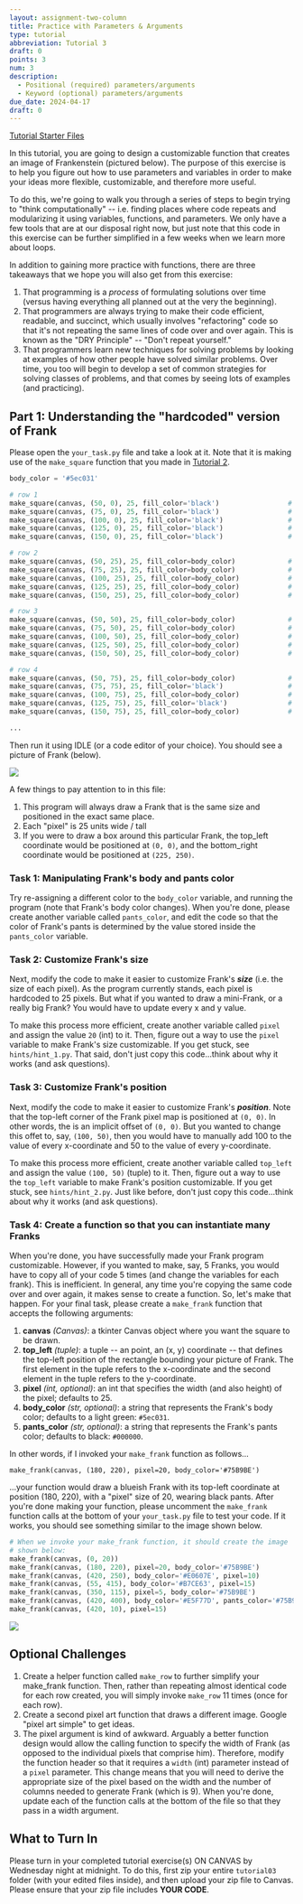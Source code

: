 ```yaml
---
layout: assignment-two-column
title: Practice with Parameters & Arguments
type: tutorial
abbreviation: Tutorial 3
draft: 0
points: 3
num: 3
description: 
  - Positional (required) parameters/arguments
  - Keyword (optional) parameters/arguments
due_date: 2024-04-17
draft: 0
---
```


<a class="nu-button" href="../course-files/tutorials/tutorial03.zip" target="_blank">
    Tutorial Starter Files <i class="fas fa-download"></i>
</a> 

In this tutorial, you are going to design a customizable function that creates an image of Frankenstein (pictured below). The purpose of this exercise is to help you figure out how to use parameters and variables in order to make your ideas more flexible, customizable, and therefore more useful.

To do this, we're going to walk you through a series of steps to begin trying to "think computationally" -- i.e. finding places where code repeats and modularizing it using variables, functions, and parameters. We only have a few tools that are at our disposal right now, but just note that this code in this exercise can be further simplified in a few weeks when we learn more about loops.

In addition to gaining more practice with functions, there are three takeaways that we hope you will also get from this exercise: 

1. That programming is a *process* of formulating solutions over time (versus having everything all  planned out at the very the beginning). 
2. That programmers are always trying to make their code efficient, readable, and succinct, which usually involves "refactoring" code so that it's not repeating the same lines of code over and over again. This is known as the "DRY Principle" -- "Don't repeat yourself." 
3. That programmers learn new techniques for solving problems by looking at examples of how other people have solved similar problems. Over time, you too will begin to develop a set of common strategies for solving classes of problems, and that comes by seeing lots of examples (and practicing).

## Part 1: Understanding the "hardcoded" version of Frank
Please open the `your_task.py` file and take a look at it. Note that it is making use of the `make_square` function that you made in [Tutorial 2](tutorial02).

```python
body_color = '#5ec031'

# row 1
make_square(canvas, (50, 0), 25, fill_color='black')                 # pixel (3, 1)
make_square(canvas, (75, 0), 25, fill_color='black')                 # pixel (4, 1)
make_square(canvas, (100, 0), 25, fill_color='black')                # pixel (5, 1)
make_square(canvas, (125, 0), 25, fill_color='black')                # pixel (6, 1)
make_square(canvas, (150, 0), 25, fill_color='black')                # pixel (7, 1)

# row 2
make_square(canvas, (50, 25), 25, fill_color=body_color)             # pixel (3, 2)
make_square(canvas, (75, 25), 25, fill_color=body_color)             # pixel (4, 2)
make_square(canvas, (100, 25), 25, fill_color=body_color)            # pixel (5, 2)
make_square(canvas, (125, 25), 25, fill_color=body_color)            # pixel (6, 2)
make_square(canvas, (150, 25), 25, fill_color=body_color)            # pixel (7, 2)

# row 3
make_square(canvas, (50, 50), 25, fill_color=body_color)             # pixel (3, 3)
make_square(canvas, (75, 50), 25, fill_color=body_color)             # pixel (4, 3)
make_square(canvas, (100, 50), 25, fill_color=body_color)            # pixel (5, 3)
make_square(canvas, (125, 50), 25, fill_color=body_color)            # pixel (6, 3)
make_square(canvas, (150, 50), 25, fill_color=body_color)            # pixel (7, 3)

# row 4
make_square(canvas, (50, 75), 25, fill_color=body_color)             # pixel (3, 4)
make_square(canvas, (75, 75), 25, fill_color='black')                # pixel (4, 4)
make_square(canvas, (100, 75), 25, fill_color=body_color)            # pixel (5, 4)
make_square(canvas, (125, 75), 25, fill_color='black')               # pixel (6, 4)
make_square(canvas, (150, 75), 25, fill_color=body_color)            # pixel (7, 4)

...
```

Then run it using IDLE (or a code editor of your choice). You should see a picture of Frank (below). 

<img class="small frame" src="../assets/images/tutorials/frank1.png" />

A few things to pay attention to in this file:

1. This program will always draw a Frank that is the same size and positioned in the exact same place. 
1. Each "pixel" is 25 units wide / tall
1. If you were to draw a box around this particular Frank, the top_left coordinate would be positioned at `(0, 0)`, and the bottom_right coordinate would be positioned at `(225, 250)`.

### Task 1: Manipulating Frank's body and pants color
Try re-assigning a different color to the `body_color` variable, and running the program (note that Frank's body color changes). When you're done, please create another variable called `pants_color`, and edit the code so that the color of Frank's pants is determined by the value stored inside the `pants_color` variable.

### Task 2: Customize Frank's size
Next, modify the code to make it easier to customize Frank's ***size*** (i.e. the size of each pixel). As the program currently stands, each pixel is hardcoded to 25 pixels. But what if you wanted to draw a mini-Frank, or a really big Frank? You would have to update every x and y value. 

To make this process more efficient, create another variable called `pixel` and assign the value `20` (int) to it. Then, figure out a way to use the `pixel` variable to make Frank's size customizable. If you get stuck, see `hints/hint_1.py`. That said, don't just copy this code...think about why it works (and ask questions).

### Task 3: Customize Frank's position
Next, modify the code to make it easier to customize Frank's ***position***. Note that the top-left corner of the Frank pixel map is positioned at `(0, 0)`. In other words, the is an implicit offset of `(0, 0)`. But you wanted to change this offet to, say, `(100, 50)`, then you would have to manually add 100 to the value of every x-coordinate and 50 to the value of every y-coordinate.

To make this process more efficient, create another variable called `top_left` and assign the value `(100, 50)` (tuple) to it. Then, figure out a way to use the `top_left` variable to make Frank's position customizable. If you get stuck, see `hints/hint_2.py`. Just like before, don't just copy this code...think about why it works (and ask questions).

### Task 4: Create a function so that you can instantiate many Franks
When you're done, you have successfully made your Frank program customizable. However, if you wanted to make, say, 5 Franks, you would have to copy all of your code 5 times (and change the variables for each frank). This is inefficient. In general, any time you're copying the same code over and over again, it makes sense to create a function. So, let's make that happen. For your final task, please create a `make_frank` function that accepts the following arguments:

1. **canvas** *(Canvas)*: a tkinter Canvas object where you want the square to be drawn.
1. **top_left** *(tuple)*: a tuple -- an point, an (x, y) coordinate -- that defines the top-left position of the rectangle bounding your picture of Frank. The first element in the tuple refers to the x-coordinate and the second element in the tuple refers to the y-coordinate.
1. **pixel** *(int, optional)*: an int that specifies the width (and also height) of the pixel; defaults to 25.
1. **body_color** *(str, optional)*: a string that represents the Frank's body color; defaults to a light green: `#5ec031`.
1. **pants_color** *(str, optional)*: a string that represents the Frank's pants color; defaults to black: `#000000`.

In other words, if I invoked your `make_frank` function as follows...

`make_frank(canvas, (180, 220), pixel=20, body_color='#75B9BE')`

...your function would draw a blueish Frank with its top-left coordinate at position (180, 220), with a "pixel" size of 20, wearing black pants. After you're done making your function, please uncomment the `make_frank` function calls at the bottom of your `your_task.py` file to test your code. If it works, you should see something similar to the image shown below.

```python
# When we invoke your make_frank function, it should create the image
# shown below:
make_frank(canvas, (0, 20))
make_frank(canvas, (180, 220), pixel=20, body_color='#75B9BE')
make_frank(canvas, (420, 250), body_color='#E0607E', pixel=10)
make_frank(canvas, (55, 415), body_color='#B7CE63', pixel=15)
make_frank(canvas, (350, 115), pixel=5, body_color='#75B9BE')
make_frank(canvas, (420, 400), body_color='#E5F77D', pants_color='#75B9BE', pixel=15)
make_frank(canvas, (420, 10), pixel=15)

```

<img class="medium frame" src="../assets/images/tutorials/franks.png" />

## Optional Challenges

1. Create a helper function called `make_row` to further simplify your make_frank function. Then, rather than repeating almost identical code for each row created, you will simply invoke `make_row` 11 times (once for each row).
2. Create a second pixel art function that draws a different image. Google "pixel art simple" to get ideas.
3. The pixel argument is kind of awkward. Arguably a better function design would allow the calling function to specify the width of Frank (as opposed to the individual pixels that comprise him). Therefore, modify the function header so that it requires a `width` (int) parameter instead of a `pixel` parameter. This change means that you will need to derive the appropriate size of the pixel based on the width and the number of columns needed to generate Frank (which is 9). When you're done, update each of the function calls at the bottom of the file so that they pass in a width argument.

## What to Turn In
Please turn in your completed tutorial exercise(s) ON CANVAS by Wednesday night at midnight. To do this, first zip your entire `tutorial03` folder (with your edited files inside), and then upload your zip file to Canvas. Please ensure that your zip file includes **YOUR CODE**.  

